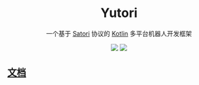 <div align="center">

# Yutori

一个基于 [Satori](https://satori.chat) 协议的 [Kotlin](https://kotlinlang.org) 多平台机器人开发框架

![](https://img.shields.io/badge/JDK-17+-brightgreen.svg?style=flat-square)
[![](https://jitpack.io/v/Nyayurn/Yutori-Next.svg?style=flat-square)](https://jitpack.io/#Nyayurn/Yutori-Next)
</div>

## [文档](https://nyayurin.github.io/Yutori-Next-old)
